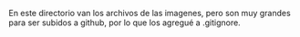 En este directorio van los archivos de las imagenes, pero son muy grandes para ser subidos a github, por lo que los agregué a .gitignore.

